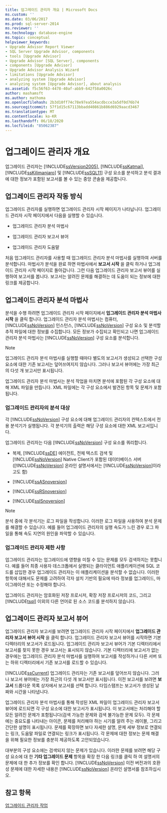 ```yaml
---
title: 업그레이드 관리자 개요 | Microsoft Docs
ms.custom: ''
ms.date: 03/06/2017
ms.prod: sql-server-2014
ms.reviewer: ''
ms.technology: database-engine
ms.topic: conceptual
helpviewer_keywords:
- Upgrade Advisor Report Viewer
- SQL Server Upgrade Advisor, components
- tools [Upgrade Advisor]
- Upgrade Advisor [SQL Server], components
- components [Upgrade Advisor]
- Upgrade Advisor Analysis Wizard
- limitations [Upgrade Advisor]
- analyzing system [Upgrade Advisor]
- analyzing system [Upgrade Advisor], about analysis
ms.assetid: f5c56f63-4478-40af-abb9-642f58a0026c
author: mashamsft
ms.author: mathoma
ms.openlocfilehash: 2b3d10ff74c78e97ea554acdbcce3a5df0d76b74
ms.sourcegitcommit: 57f1d15c67113bbadd40861b886d6929aacd3467
ms.translationtype: MT
ms.contentlocale: ko-KR
ms.lasthandoff: 06/18/2020
ms.locfileid: "85062387"
---
```

# <a name="upgrade-advisor-overview"></a>업그레이드 관리자 개요
  업그레이드 관리자는 [!INCLUDE[ssVersion2005](../../includes/ssversion2005-md.md)], [!INCLUDE[ssKatmai](../../includes/sskatmai-md.md)], [!INCLUDE[ssKilimanjaro](../../includes/sskilimanjaro-md.md)] 및 [!INCLUDE[ssSQL11](../../includes/sssql11-md.md)] 구성 요소를 분석하고 분석 결과에 대한 정보가 포함된 보고서를 볼 수 있는 중앙 콘솔을 제공합니다.  
  
## <a name="how-upgrade-advisor-works"></a>업그레이드 관리자 작동 방식  
 업그레이드 관리자를 실행하면 업그레이드 관리자 시작 페이지가 나타납니다. 업그레이드 관리자 시작 페이지에서 다음을 실행할 수 있습니다.  
  
-   업그레이드 관리자 분석 마법사  
  
-   업그레이드 관리자 보고서 뷰어  
  
-   업그레이드 관리자 도움말  
  
 처음 업그레이드 관리자를 사용할 때 업그레이드 관리자 분석 마법사를 실행하여 서버를 분석합니다. 마법사가 분석을 완료 하면 마법사에서 **보고서 시작** 을 클릭 하거나 업그레이드 관리자 시작 페이지로 돌아갑니다. 그런 다음 업그레이드 관리자 보고서 뷰어를 실행하여 보고서를 봅니다. 보고서는 알려진 문제를 해결하는 데 도움이 되는 정보에 대한 링크를 제공합니다.  
  
## <a name="upgrade-advisor-analysis-wizard"></a>업그레이드 관리자 분석 마법사  
 분석을 수행 하려면 업그레이드 관리자 시작 페이지에서 **업그레이드 관리자 분석 마법사 시작** 을 클릭 합니다. 업그레이드 관리자 분석 마법사는 컴퓨터, [!INCLUDE[ssNoVersion](../../includes/ssnoversion-md.md)] 인스턴스, [!INCLUDE[ssNoVersion](../../includes/ssnoversion-md.md)] 구성 요소 및 분석할 추적 파일에 대한 정보를 수집합니다. 모든 정보가 수집되고 확인되고 나면 업그레이드 관리자 분석 마법사는 [!INCLUDE[ssNoVersion](../../includes/ssnoversion-md.md)] 구성 요소를 분석합니다.  
  
> [!NOTE]  
>  업그레이드 관리자 분석 마법사를 실행할 때마다 별도의 보고서가 생성되고 선택한 구성 요소에 대한 기존 보고서는 덮어쓰여지지 않습니다. 그러나 보고서 뷰어에는 가장 최근의 다섯 개 보고서만 표시됩니다.  
  
 업그레이드 관리자 분석 마법사는 분석 작업을 마치면 분석에 포함된 각 구성 요소에 대해 XML 파일을 만듭니다. XML 파일에는 각 구성 요소에서 발견된 항목 및 문제가 포함됩니다.  
  
### <a name="what-upgrade-advisor-analyzes"></a>업그레이드 관리자의 분석 대상  
 각 [!INCLUDE[ssNoVersion](../../includes/ssnoversion-md.md)] 구성 요소에 대해 업그레이드 관리자의 컨텍스트에서 전용 분석기가 실행됩니다. 각 분석기의 출력은 해당 구성 요소에 대한 XML 보고서입니다.  
  
 업그레이드 관리자는 다음 [!INCLUDE[ssNoVersion](../../includes/ssnoversion-md.md)] 구성 요소를 쿼리합니다.  
  
-   복제, [!INCLUDE[ssDE](../../includes/ssde-md.md)] 에이전트, 전체 텍스트 검색 및 [!INCLUDE[ssNoVersion](../../includes/ssnoversion-md.md)] Native Client가 포함된 데이터베이스 서버([!INCLUDE[ssNoVersion](../../includes/ssnoversion-md.md)] 온라인 설명서에서는 [!INCLUDE[ssNoVersion](../../includes/ssnoversion-md.md)]이라고도 함)  
  
-   [!INCLUDE[ssASnoversion](../../includes/ssasnoversion-md.md)]  
  
-   [!INCLUDE[ssRSnoversion](../../includes/ssrsnoversion-md.md)]  
  
-   [!INCLUDE[ssISnoversion](../../includes/ssisnoversion-md.md)]  
  
> [!NOTE]  
>  분석 중에 각 분석기는 로그 파일을 작성합니다. 이러한 로그 파일을 사용하여 분석 문제를 해결할 수 있습니다. 예를 들어 업그레이드 관리자의 실행 속도가 느린 경우 로그 파일을 통해 속도 지연의 원인을 파악할 수 있습니다.  
  
### <a name="upgrade-advisor-limitations"></a>업그레이드 관리자 제한 사항  
 업그레이드 관리자는 업그레이드에 영향을 미칠 수 있는 문제를 모두 검색하지는 못합니다. 예를 들어 최종 사용자 데스크톱에서 실행되는 클라이언트 애플리케이션에 SQL 코드를 삽입한 경우 업그레이드 관리자는 이 애플리케이션을 분석할 수 없습니다. 이러한 항목에 대해서도 문제를 고려하여 각자 설치 기반의 필요에 따라 정보를 업그레이드, 마이그레이션 또는 수정해야 합니다.  
  
 업그레이드 관리자는 암호화된 저장 프로시저, 확장 저장 프로시저의 코드, 그리고 [!INCLUDE[tsql](../../includes/tsql-md.md)] 이외의 다른 언어로 된 소스 코드를 분석하지 않습니다.  
  
## <a name="upgrade-advisor-report-viewer"></a>업그레이드 관리자 보고서 뷰어  
 업그레이드 관리자 보고서를 보려면 업그레이드 관리자 시작 페이지에서 **업그레이드 관리자 보고서 뷰어 시작** 을 클릭 합니다. 업그레이드 관리자 보고서 뷰어를 시작하면 기본 디렉터리의 보고서가 로드됩니다. 업그레이드 관리자 보고서 뷰어가 기본 디렉터리에서 보고서를 찾지 못한 경우 보고서는 표시되지 않습니다. 기본 디렉터리에 보고서가 없는 경우에는 업그레이드 관리자 분석 마법사를 실행하여 보고서를 작성하거나 다른 서버 또는 하위 디렉터리에서 기존 보고서를 로드할 수 있습니다.  
  
 [!INCLUDE[ssCurrent](../../includes/sscurrent-md.md)] 업그레이드 관리자는 기존 보고서를 덮어쓰지 않습니다. 그러나 보고서 뷰어에는 가장 최근의 다섯 개 보고서만 표시됩니다. 이전 보고서를 보려면 **보고서** 드롭다운 목록 상자에서 보고서를 선택 합니다. 타임스탬프는 보고서가 생성된 날짜와 시간을 나타냅니다.  
  
 업그레이드 관리자 분석 마법사를 통해 작성된 XML 파일이 업그레이드 관리자 보고서 뷰어에 로드되면 각 구성 요소에 대한 보고서가 표시됩니다. 이 보고서에는 처리해야 할 모든 알려진 문제가 포함됩니다(검색 가능한 문제와 검색 불가능한 문제 모두). 각 문제에는 중요도를 나타내는 아이콘, 문제를 처리해야 하는 시기를 알려 주는 레이블, 그리고 간단한 설명이 표시됩니다. 문제를 확장하면 보다 자세한 설명, 문제 세부 정보로 연결되는 링크, 도움말 파일로 연결되는 링크가 표시됩니다. 각 문제에 대한 정보는 문제 해결을 위해 필요한 정보를 충분히 제공하도록 고안되었습니다.  
  
 대부분의 구성 요소에는 검색되지 않는 문제가 있습니다. 이러한 문제를 보려면 해당 구성 요소에 대 한 **기타 업그레이드 문제** 항목을 확장 한 다음 링크를 클릭 하 여 설명서의 문제에 대 한 추가 정보를 확인 합니다. [!INCLUDE[ssNoVersion](../../includes/ssnoversion-md.md)] 이전 버전과의 호환성 문제에 대한 자세한 내용은 [!INCLUDE[ssNoVersion](../../includes/ssnoversion-md.md)] 온라인 설명서를 참조하십시오.  
  
## <a name="see-also"></a>참고 항목  
 [업그레이드 관리자 작업](../../../2014/sql-server/install/working-with-upgrade-advisor.md)  
  
  
